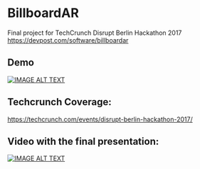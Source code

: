 # BillboardAR

Final project for TechCrunch Disrupt Berlin Hackathon 2017 https://devpost.com/software/billboardar

## Demo
[![IMAGE ALT TEXT](http://img.youtube.com/vi/_pARkK-LR3U/0.jpg)](http://www.youtube.com/watch?v=_pARkK-LR3U "BillboardAR")

## Techcrunch Coverage:
https://techcrunch.com/events/disrupt-berlin-hackathon-2017/

## Video with the final presentation:
[![IMAGE ALT TEXT](http://img.youtube.com/vi/oj4HGQcWMD8/0.jpg)](http://www.youtube.com/watch?v=oj4HGQcWMD8 "BillboardAR wins runner up at the Disrupt Berlin Hackathon")
